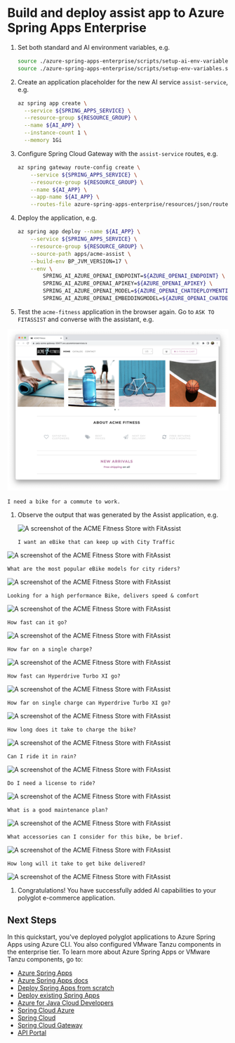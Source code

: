 # Build and deploy assist app to Azure Spring Apps Enterprise

1. Set both standard and AI environment variables, e.g. 

   ```bash
   source ./azure-spring-apps-enterprise/scripts/setup-ai-env-variables.sh
   source ./azure-spring-apps-enterprise/scripts/setup-env-variables.sh
   ```

1. Create an application placeholder for the new AI service `assist-service`, e.g.

    ```bash
    az spring app create \
      --service ${SPRING_APPS_SERVICE} \
      --resource-group ${RESOURCE_GROUP} \
      --name ${AI_APP} \
      --instance-count 1 \
      --memory 1Gi
    ```

1.  Configure Spring Cloud Gateway with the `assist-service` routes, e.g.

    ```bash
    az spring gateway route-config create \
        --service ${SPRING_APPS_SERVICE} \
        --resource-group ${RESOURCE_GROUP} \
        --name ${AI_APP} \
        --app-name ${AI_APP} \
        --routes-file azure-spring-apps-enterprise/resources/json/routes/assist-service.json
    ```
    
1. Deploy the application, e.g. 

    ```bash
    az spring app deploy --name ${AI_APP} \
        --service ${SPRING_APPS_SERVICE} \
        --resource-group ${RESOURCE_GROUP} \
        --source-path apps/acme-assist \
        --build-env BP_JVM_VERSION=17 \
        --env \
            SPRING_AI_AZURE_OPENAI_ENDPOINT=${AZURE_OPENAI_ENDPOINT} \
            SPRING_AI_AZURE_OPENAI_APIKEY=${AZURE_OPENAI_APIKEY} \
            SPRING_AI_AZURE_OPENAI_MODEL=${AZURE_OPENAI_CHATDEPLOYMENTID} \
            SPRING_AI_AZURE_OPENAI_EMBEDDINGMODEL=${AZURE_OPENAI_CHATDEPLOYMENTID}
    ```

1. Test the `acme-fitness` application in the browser again. Go to `ASK TO FITASSIST` and converse with the assistant, e.g.

 ![A screenshot of the ACME Fitness Store.](../../../../media/homepage.png)
   ```
   I need a bike for a commute to work.
   ```

1. Observe the output that was generated by the Assist application, e.g.

   ![A screenshot of the ACME Fitness Store with FitAssist](../../../../media/fitassistQ01.png)


   ```
   I want an eBike that can keep up with City Traffic
   ```
 ![A screenshot of the ACME Fitness Store with FitAssist](../../../../media/fitassistQ02.jpg)

   ```
   What are the most popular eBike models for city riders?
   ```
 ![A screenshot of the ACME Fitness Store with FitAssist](../../../../media/fitassistQ03.jpg)

   ```
   Looking for a high performance Bike, delivers speed & comfort
   ```
 ![A screenshot of the ACME Fitness Store with FitAssist](../../../../media/fitassistQ04.jpg)

   ```
   How fast can it go?
   ```
 ![A screenshot of the ACME Fitness Store with FitAssist](../../../../media/fitassistQ05.jpg)

   ```
   How far on a single charge?
   ```
 ![A screenshot of the ACME Fitness Store with FitAssist](../../../../media/fitassistQ06.jpg)

   ```
   How fast can Hyperdrive Turbo XI go?
   ```
 ![A screenshot of the ACME Fitness Store with FitAssist](../../../../media/fitassistQ07.jpg)

   ```
   How far on single charge can Hyperdrive Turbo XI go?
   ```
 ![A screenshot of the ACME Fitness Store with FitAssist](../../../../media/fitassistQ08.jpg)

   ```
   How long does it take to charge the bike?
   ```
 ![A screenshot of the ACME Fitness Store with FitAssist](../../../../media/fitassistQ09.jpg)

   ```
   Can I ride it in rain?
   ```
 ![A screenshot of the ACME Fitness Store with FitAssist](../../../../media/fitassistQ10.jpg)

   ```
   Do I need a license to ride?
   ```
 ![A screenshot of the ACME Fitness Store with FitAssist](../../../../media/fitassistQ11.jpg)

   ```
   What is a good maintenance plan?
   ```
 ![A screenshot of the ACME Fitness Store with FitAssist](../../../../media/fitassistQ12.jpg)

   ```
   What accessories can I consider for this bike, be brief.
   ```
 ![A screenshot of the ACME Fitness Store with FitAssist](../../../../media/fitassistQ13.jpg)

   ```
   How long will it take to get bike delivered?
   ```
 ![A screenshot of the ACME Fitness Store with FitAssist](../../../../media/fitassistQ14.jpg)






1. Congratulations! You have successfully added AI capabilities to your polyglot e-commerce application.


## Next Steps

In this quickstart, you've deployed polyglot applications to Azure Spring Apps using Azure CLI.
You also configured VMware Tanzu components in the enterprise tier. To learn more about
Azure Spring Apps or VMware Tanzu components, go to:

* [Azure Spring Apps](https://azure.microsoft.com/en-us/services/spring-cloud/)
* [Azure Spring Apps docs](https://docs.microsoft.com/en-us/azure/spring-cloud/quickstart-provision-service-instance-enterprise?tabs=azure-portal)
* [Deploy Spring Apps from scratch](https://github.com/microsoft/azure-spring-cloud-training)
* [Deploy existing Spring Apps](https://github.com/Azure-Samples/azure-spring-cloud)
* [Azure for Java Cloud Developers](https://docs.microsoft.com/en-us/azure/java/)
* [Spring Cloud Azure](https://cloud.spring.io/spring-cloud-azure/)
* [Spring Cloud](https://spring.io/projects/spring-cloud)
* [Spring Cloud Gateway](https://docs.vmware.com/en/VMware-Spring-Cloud-Gateway-for-Kubernetes/index.html)
* [API Portal](https://docs.vmware.com/en/API-portal-for-VMware-Tanzu/index.html)
